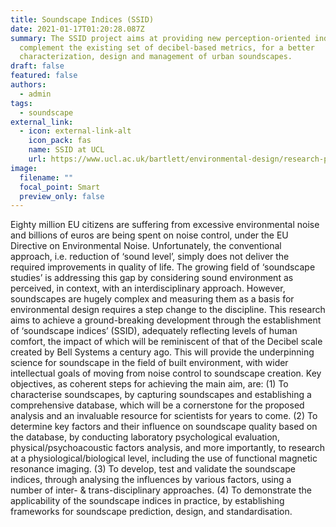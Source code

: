 ```yaml
---
title: Soundscape Indices (SSID)
date: 2021-01-17T01:20:28.087Z
summary: The SSID project aims at providing new perception-oriented indices to
  complement the existing set of decibel-based metrics, for a better
  characterization, design and management of urban soundscapes.
draft: false
featured: false
authors:
  - admin
tags:
  - soundscape
external_link: 
  - icon: external-link-alt
    icon_pack: fas
    name: SSID at UCL
    url: https://www.ucl.ac.uk/bartlett/environmental-design/research-projects/2020/nov/soundscape-indices-ssid
image:
  filename: ""
  focal_point: Smart
  preview_only: false
---
```

Eighty million EU citizens are suffering from excessive environmental noise and billions of euros are being spent on noise control, under the EU Directive on Environmental Noise. Unfortunately, the conventional approach, i.e. reduction of ‘sound level’, simply does not deliver the required improvements in quality of life. The growing field of ‘soundscape studies’ is addressing this gap by considering sound environment as perceived, in context, with an interdisciplinary approach. However, soundscapes are hugely complex and measuring them as a basis for environmental design requires a step change to the discipline. This research aims to achieve a ground-breaking development through the establishment of ‘soundscape indices’ (SSID), adequately reflecting levels of human comfort, the impact of which will be reminiscent of that of the Decibel scale created by Bell Systems a century ago. This will provide the underpinning science for soundscape in the field of built environment, with wider intellectual goals of moving from noise control to soundscape creation. Key objectives, as coherent steps for achieving the main aim, are: (1) To characterise soundscapes, by capturing soundscapes and establishing a comprehensive database, which will be a cornerstone for the proposed analysis and an invaluable resource for scientists for years to come. (2) To determine key factors and their influence on soundscape quality based on the database, by conducting laboratory psychological evaluation, physical/psychoacoustic factors analysis, and more importantly, to research at a physiological/biological level, including the use of functional magnetic resonance imaging. (3) To develop, test and validate the soundscape indices, through analysing the influences by various factors, using a number of inter- & trans-disciplinary approaches. (4) To demonstrate the applicability of the soundscape indices in practice, by establishing frameworks for soundscape prediction, design, and standardisation.
